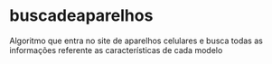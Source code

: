 # buscadeaparelhos
Algoritmo que entra no site de aparelhos celulares e busca todas as informações referente as características de cada modelo
